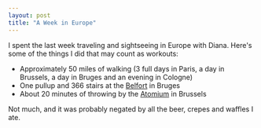 ```yaml
---
layout: post
title: "A Week in Europe"
---
```


I spent the last week traveling and sightseeing in Europe with Diana. Here's some of the things I did that may count as workouts:

- Approximately 50 miles of walking (3 full days in Paris, a day in Brussels, a day in Bruges and an evening in Cologne)
- One pullup and 366 stairs at the [Belfort](https://en.wikipedia.org/wiki/Belfry_of_Bruges) in Bruges
- About 20 minutes of throwing by the [Atomium](https://en.wikipedia.org/wiki/Atomium) in Brussels

Not much, and it was probably negated by all the beer, crepes and waffles I ate.
